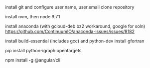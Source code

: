 install git and configure user.name, user.email
clone repository

install nvm, then node 9.7.1

install anaconda (with gcloud-deb bz2 workaround, google for soln)
https://github.com/ContinuumIO/anaconda-issues/issues/8182

install build-essential (includes gcc) and python-dev
install gfortran

pip install python-igraph opentargets

npm install -g @angular/cli
